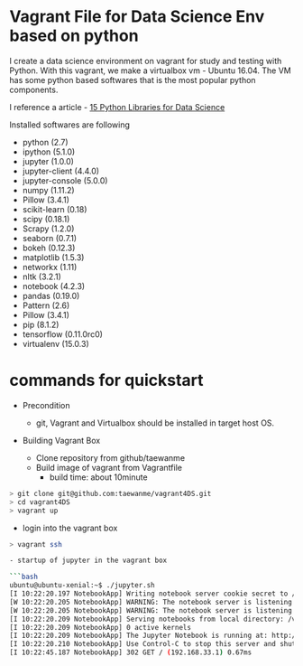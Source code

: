 # Vagrant File for Data Science Env based on python

I create a data science environment on vagrant for study and testing with Python.
With this vagrant, we make a virtualbox vm - Ubuntu 16.04.
The VM has some python based softwares that is the most popular python components.

I reference a article - [15 Python Libraries for Data Science](https://www.upwork.com/hiring/data/15-python-libraries-data-science/)


Installed softwares are following

- python (2.7)
- ipython (5.1.0)
- jupyter (1.0.0)
- jupyter-client (4.4.0)
- jupyter-console (5.0.0)
- numpy (1.11.2)
- Pillow (3.4.1)
- scikit-learn (0.18)
- scipy (0.18.1)
- Scrapy (1.2.0)
- seaborn (0.7.1)
- bokeh (0.12.3)
- matplotlib (1.5.3)
- networkx (1.11)
- nltk (3.2.1)
- notebook (4.2.3)
- pandas (0.19.0)
- Pattern (2.6)
- Pillow (3.4.1)
- pip (8.1.2)
- tensorflow (0.11.0rc0)
- virtualenv (15.0.3)


# commands for quickstart

- Precondition
  - git, Vagrant and Virtualbox should be installed in target host OS.

- Building Vagrant Box
  - Clone repository from github/taewanme
  - Build image of vagrant from Vagrantfile
    - build time: about 10minute

```bash
> git clone git@github.com:taewanme/vagrant4DS.git
> cd vagrant4DS
> vagrant up
```

- login into the vagrant box
```bash
> vagrant ssh

- startup of jupyter in the vagrant box

```bash
ubuntu@ubuntu-xenial:~$ ./jupyter.sh
[I 10:22:20.197 NotebookApp] Writing notebook server cookie secret to /run/user/1000/jupyter/notebook_cookie_secret
[W 10:22:20.205 NotebookApp] WARNING: The notebook server is listening on all IP addresses and not using encryption. This is not recommended.
[W 10:22:20.205 NotebookApp] WARNING: The notebook server is listening on all IP addresses and not using authentication. This is highly insecure and not recommended.
[I 10:22:20.209 NotebookApp] Serving notebooks from local directory: /vagrant/ipythons
[I 10:22:20.209 NotebookApp] 0 active kernels
[I 10:22:20.209 NotebookApp] The Jupyter Notebook is running at: http://[all ip addresses on your system]:9999/
[I 10:22:20.210 NotebookApp] Use Control-C to stop this server and shut down all kernels (twice to skip confirmation).
[I 10:22:45.187 NotebookApp] 302 GET / (192.168.33.1) 0.67ms
```
